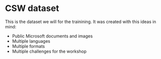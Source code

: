 # CSW dataset

This is the dataset we will for the trainining. It was created with this ideas in mind:

+ Public Microsoft documents and images
+ Multiple languages
+ Multiple formats
+ Multiple challenges for the workshop